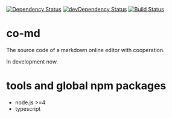 [![Dependency Status](https://david-dm.org/plantain-00/co-md.svg)](https://david-dm.org/plantain-00/co-md)
[![devDependency Status](https://david-dm.org/plantain-00/co-md/dev-status.svg)](https://david-dm.org/plantain-00/co-md#info=devDependencies)
[![Build Status](https://travis-ci.org/plantain-00/co-md.svg?branch=master)](https://travis-ci.org/plantain-00/co-md)

# co-md
The source code of a markdown online editor with cooperation.

In development now.

# tools and global npm packages

+ node.js >=4
+ typescript

